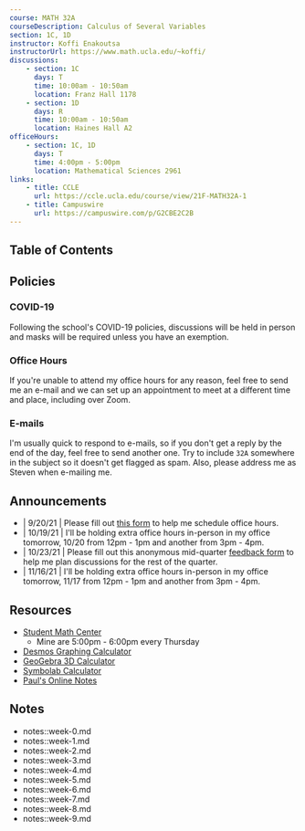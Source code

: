```yaml
---
course: MATH 32A
courseDescription: Calculus of Several Variables
section: 1C, 1D
instructor: Koffi Enakoutsa
instructorUrl: https://www.math.ucla.edu/~koffi/
discussions:
    - section: 1C
      days: T
      time: 10:00am - 10:50am
      location: Franz Hall 1178
    - section: 1D
      days: R
      time: 10:00am - 10:50am
      location: Haines Hall A2
officeHours:
    - section: 1C, 1D
      days: T
      time: 4:00pm - 5:00pm
      location: Mathematical Sciences 2961
links:
    - title: CCLE
      url: https://ccle.ucla.edu/course/view/21F-MATH32A-1
    - title: Campuswire
      url: https://campuswire.com/p/G2CBE2C2B
---
```


## Table of Contents

## Policies

### COVID-19

Following the school's COVID-19 policies, discussions will be held in person and masks will be required unless you have an exemption.

### Office Hours

If you're unable to attend my office hours for any reason, feel free to send me an e-mail and we can set up an appointment to meet at a different time and place, including over Zoom.

### E-mails

I'm usually quick to respond to e-mails, so if you don't get a reply by the end of the day, feel free to send another one. Try to include `32A` somewhere in the subject so it doesn't get flagged as spam. Also, please address me as Steven when e-mailing me.

## Announcements

-   | 9/20/21 | Please fill out [this form](https://forms.gle/Zyqz3aNrthgXEJot8) to help me schedule office hours.
-   | 10/19/21 | I'll be holding extra office hours in-person in my office tomorrow, 10/20 from 12pm - 1pm and another from 3pm - 4pm.
-   | 10/23/21 | Please fill out this anonymous mid-quarter [feedback form](https://forms.gle/A3bAcb3JK8yqkA6RA) to help me plan discussions for the rest of the quarter.
-   | 11/16/21 | I'll be holding extra office hours in-person in my office tomorrow, 11/17 from 12pm - 1pm and another from 3pm - 4pm.

## Resources

-   [Student Math Center](https://ww3.math.ucla.edu/my-calendar/)
    -   Mine are 5:00pm - 6:00pm every Thursday
-   [Desmos Graphing Calculator](https://www.desmos.com/calculator)
-   [GeoGebra 3D Calculator](http://geogebra.org/3d)
-   [Symbolab Calculator](https://www.symbolab.com/solver/calculus-calculator)
-   [Paul's Online Notes](https://tutorial.math.lamar.edu/Classes/CalcIII/CalcIII.aspx)

## Notes

-   notes::week-0.md
-   notes::week-1.md
-   notes::week-2.md
-   notes::week-3.md
-   notes::week-4.md
-   notes::week-5.md
-   notes::week-6.md
-   notes::week-7.md
-   notes::week-8.md
-   notes::week-9.md
